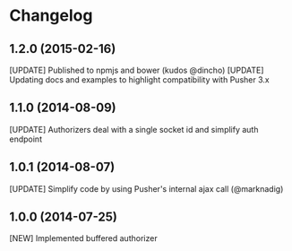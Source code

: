 # Changelog

## 1.2.0 (2015-02-16)

[UPDATE] Published to npmjs and bower (kudos @dincho)
[UPDATE] Updating docs and examples to highlight compatibility with Pusher 3.x

## 1.1.0 (2014-08-09)

[UPDATE] Authorizers deal with a single socket id and simplify auth endpoint

## 1.0.1 (2014-08-07)

[UPDATE] Simplify code by using Pusher's internal ajax call (@marknadig)

## 1.0.0 (2014-07-25)

[NEW] Implemented buffered authorizer
